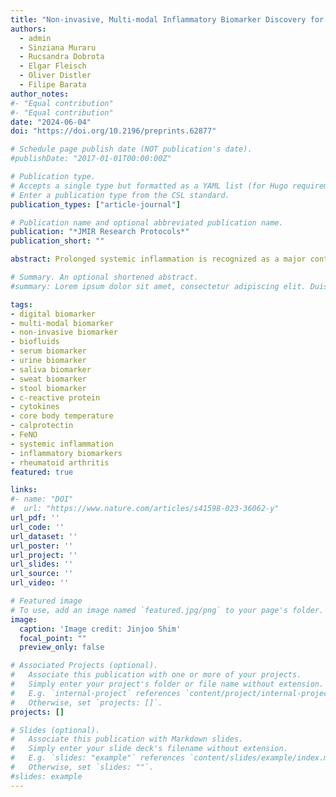 ```yaml
---
title: "Non-invasive, Multi-modal Inflammatory Biomarker Discovery for Systemic Inflammation (NOVA Study): A Feasibility Study Protocol (Under Review)" 
authors:
  - admin
  - Sinziana Muraru
  - Rucsandra Dobrota
  - Elgar Fleisch
  - Oliver Distler
  - Filipe Barata
author_notes:
#- "Equal contribution"
#- "Equal contribution"
date: "2024-06-04"
doi: "https://doi.org/10.2196/preprints.62877"

# Schedule page publish date (NOT publication's date).
#publishDate: "2017-01-01T00:00:00Z"

# Publication type.
# Accepts a single type but formatted as a YAML list (for Hugo requirements).
# Enter a publication type from the CSL standard.
publication_types: ["article-journal"]

# Publication name and optional abbreviated publication name.
publication: "*JMIR Research Protocols*"
publication_short: ""

abstract: Prolonged systemic inflammation is recognized as a major contributor to the development of various chronic inflammatory diseases. Daily measurements of inflammatory biomarkers can significantly improve disease monitoring of systemic inflammation, thus contributing to reducing the burden on patients and the entire healthcare system. There exists, however, no scalable, cost-efficient, and non-invasive biomarker for remote assessment of systemic inflammation. To this end, we propose a novel multi-modal, non-invasive approach for measuring inflammatory biomarkers. We aim to evaluate the relationship between the levels of inflammatory biomarkers in serum (gold standard) and those measured non-invasively in urine, sweat, saliva, exhaled breath, stool, and core body temperature in patients with systemic inflammation. This study is a single-center, cross-sectional study and includes a total of 20 participants (10 systemic inflammation patients and 10 control patients). Eligible participants provide serum, urine, sweat, saliva, exhaled breath, and stool samples for biomarker analyses. Core body temperature is measured using a sensor. The primary endpoint is the level of C-reactive protein. The secondary endpoints are interleukin (IL)-1β, IL-6, IL-8, IL-10, and tumor necrosis factor-α levels. The tertiary endpoints are fractional exhaled nitric oxide, calprotectin, and core body temperature. Shapiro-Wilk test will be used to evaluate the normality of the distribution in each variable. We will perform the two-tailed t-test (or Wilcoxon rank-sum test, if non-normal) to compare the levels of inflammatory biomarkers between patients with systemic inflammations and controls. Pearson and Spearman correlation coefficients will assess the relationship between non-invasive methods and the serum. A total of 20 participants participated in the study measurements between February and September 2023. Participants were on average 52.8 (range 24-82, SD 14.4) years of age, and 70% (n=14) of them were women. The analysis results reporting findings are expected to be published in the fall of 2024. This is a proof-of-concept study evaluating the feasibility of non-invasive, multi-modal inflammatory biomarker discovery. Promising results could lead to the creation of non-invasive and digital biomarkers for systemic inflammation, which could be implemented for a larger, prospective, longitudinal cohort study.

# Summary. An optional shortened abstract.
#summary: Lorem ipsum dolor sit amet, consectetur adipiscing elit. Duis posuere tellus ac convallis placerat. Proin tincidunt magna sed ex sollicitudin condimentum.

tags: 
- digital biomarker
- multi-modal biomarker
- non-invasive biomarker
- biofluids
- serum biomarker
- urine biomarker
- saliva biomarker
- sweat biomarker
- stool biomarker
- c-reactive protein 
- cytokines
- core body temperature
- calprotectin
- FeNO
- systemic inflammation
- inflammatory biomarkers
- rheumatoid arthritis
featured: true

links:
#- name: "DOI"
#  url: "https://www.nature.com/articles/s41598-023-36062-y"
url_pdf: ''
url_code: ''
url_dataset: ''
url_poster: ''
url_project: ''
url_slides: ''
url_source: ''
url_video: ''

# Featured image
# To use, add an image named `featured.jpg/png` to your page's folder. 
image:
  caption: 'Image credit: Jinjoo Shim'
  focal_point: ""
  preview_only: false

# Associated Projects (optional).
#   Associate this publication with one or more of your projects.
#   Simply enter your project's folder or file name without extension.
#   E.g. `internal-project` references `content/project/internal-project/index.md`.
#   Otherwise, set `projects: []`.
projects: []

# Slides (optional).
#   Associate this publication with Markdown slides.
#   Simply enter your slide deck's filename without extension.
#   E.g. `slides: "example"` references `content/slides/example/index.md`.
#   Otherwise, set `slides: ""`.
#slides: example
---
```


